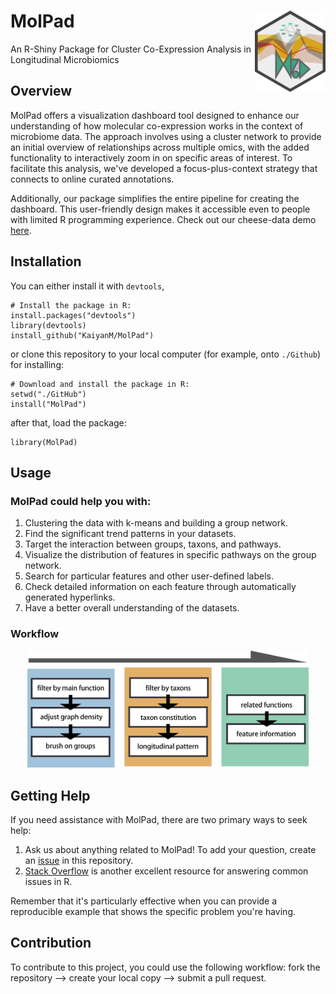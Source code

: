 # MolPad  <img src="https://github.com/KaiyanM/MolPad/blob/main/man/figures/logo.png" align="right" height="130" /></a>
An R-Shiny Package for Cluster Co-Expression Analysis in Longitudinal Microbiomics

## Overview

MolPad offers a visualization dashboard tool designed to enhance our understanding of how molecular co-expression works in the context of microbiome data. The approach involves using a cluster network to provide an initial overview of relationships across multiple omics, with the added functionality to interactively zoom in on specific areas of interest. To facilitate this analysis, we've developed a focus-plus-context strategy that connects to online curated annotations.

Additionally, our package simplifies the entire pipeline for creating the dashboard. This user-friendly design makes it accessible even to people with limited R programming experience. Check out our cheese-data demo [here](https://connect.doit.wisc.edu/molpad-demo/).

## Installation
You can either install it with `devtools`,
```{r, eval = FALSE}
# Install the package in R:
install.packages("devtools")
library(devtools)
install_github("KaiyanM/MolPad")
```
or clone this repository to your local computer (for example, onto `./Github`) for installing:
```{r, eval = FALSE}
# Download and install the package in R:
setwd("./GitHub")
install("MolPad")
```
after that, load the package:
```{r,eval=FALSE}
library(MolPad)
```


## Usage

### MolPad could help you with:  

1. Clustering the data with k-means and building a group network.
2. Find the significant trend patterns in your datasets.
3. Target the interaction between groups, taxons, and pathways.
4. Visualize the distribution of features in specific pathways on the group network.
5. Search for particular features and other user-defined labels.
6. Check detailed information on each feature through automatically generated hyperlinks.
7. Have a better overall understanding of the datasets.

### Workflow

<p align="center">
  <img src="man/figures/flow.png" width="450"/></a>  
</p>

## Getting Help

If you need assistance with MolPad, there are two primary ways to seek help:

1. Ask us about anything related to MolPad! To add your question, create an [issue](https://github.com/KaiyanM/MolPad/issues) in this repository.
2. [Stack Overflow](https://stackoverflow.com/questions/tagged/molpad) is another excellent resource for answering common issues in R.

Remember that it's particularly effective when you can provide a reproducible example that shows the specific problem you're having.

## Contribution
To contribute to this project, you could use the following workflow: fork the repository --> create your local copy --> submit a pull request.


